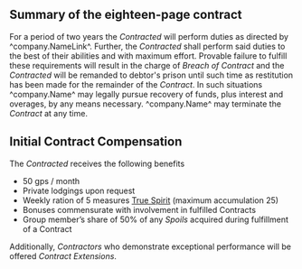 ## Summary of the eighteen-page contract
For a period of two years the *Contracted* will perform duties as directed by ^company.NameLink^. Further, the *Contracted* shall perform said duties to the best of their abilities and with maximum effort. Provable failure to fulfill these requirements will result in the charge of *Breach of Contract* and the *Contracted* will be remanded to debtor's prison until such time as restitution has been made for the remainder of the *Contract*. In such situations ^company.Name^ may legally pursue recovery of funds, plus interest and overages, by any means necessary. ^company.Name^ may terminate the *Contract* at any time.

## Initial Contract Compensation
The *Contracted* receives the following benefits

* 50 gps / month
* Private lodgings upon request
* Weekly ration of 5 measures [True Spirit](./^prices.MarkdownName^) (maximum accumulation 25)
* Bonuses commensurate with involvement in fulfilled Contracts
* Group member’s share of 50% of any *Spoils* acquired during fulfillment of a Contract

Additionally, *Contractors* who demonstrate exceptional performance will be offered *Contract Extensions*.
